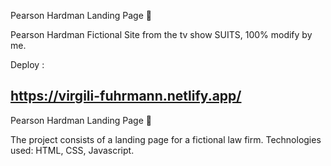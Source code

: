 Pearson Hardman Landing Page 🔴

Pearson Hardman Fictional Site from the tv show SUITS, 100% modify by me.


Deploy :

https://virgili-fuhrmann.netlify.app/
------------------------------------------------------------------------------
Pearson Hardman Landing Page 🔴

The project consists of a landing page for a fictional law firm. Technologies used: HTML, CSS, Javascript.



